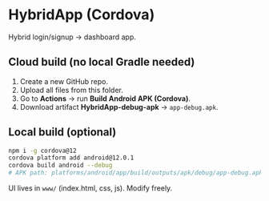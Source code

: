 # HybridApp (Cordova)
Hybrid login/signup → dashboard app.

## Cloud build (no local Gradle needed)
1. Create a new GitHub repo.
2. Upload all files from this folder.
3. Go to **Actions** → run **Build Android APK (Cordova)**.
4. Download artifact **HybridApp-debug-apk** → `app-debug.apk`.

## Local build (optional)
```bash
npm i -g cordova@12
cordova platform add android@12.0.1
cordova build android --debug
# APK path: platforms/android/app/build/outputs/apk/debug/app-debug.apk
```

UI lives in `www/` (index.html, css, js). Modify freely.
